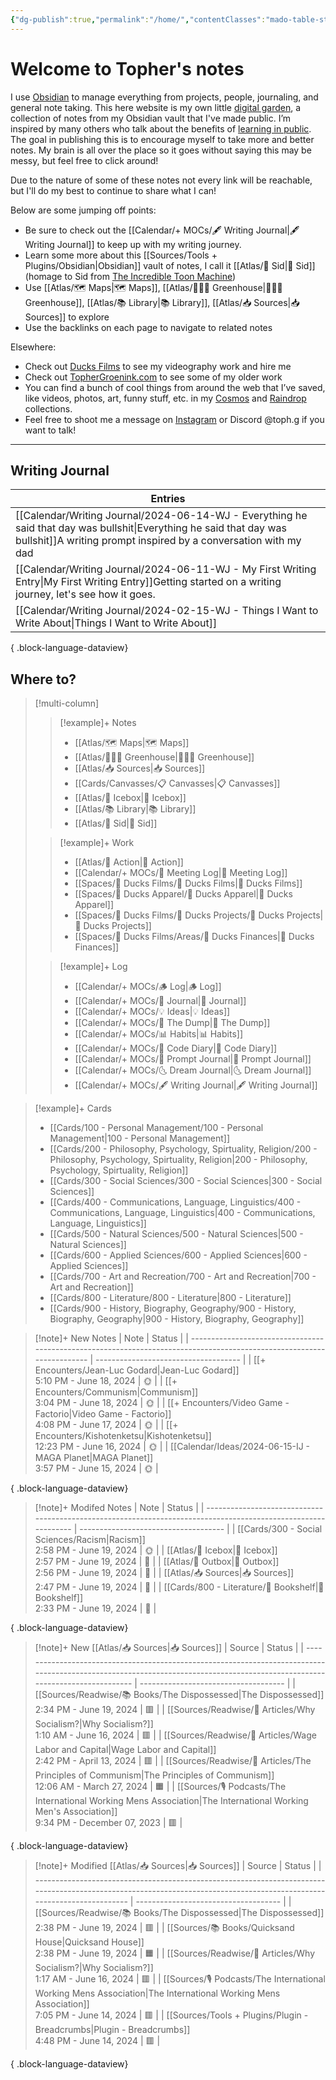 ```yaml
---
{"dg-publish":true,"permalink":"/home/","contentClasses":"mado-table-stripe mado-table","tags":["gardenEntry"]}
---
```




# Welcome to Topher's notes

I use [Obsidian](https://obsidian.md/) to manage everything from projects, people, journaling, and general note taking. This here website is my own little [digital garden](https://maggieappleton.com/garden-history), a collection of notes from my Obsidian vault that I've made public. I’m inspired by many others who talk about the benefits of [learning in public](https://notes.nicolevanderhoeven.com/Learning+in+public). The goal in publishing this is to encourage myself to take more and better notes. My brain is all over the place so it goes without saying this may be messy, but feel free to click around! 

Due to the nature of some of these notes not every link will be reachable, but I'll do my best to continue to share what I can! 

Below are some jumping off points:

- Be sure to check out the [[Calendar/+ MOCs/🖋 Writing Journal\|🖋 Writing Journal]] to keep up with my writing journey. 
- Learn some more about this [[Sources/Tools + Plugins/Obsidian\|Obsidian]] vault of notes, I call it [[Atlas/🧠 Sid\|🧠 Sid]] (homage to Sid from [The Incredible Toon Machine](https://www.youtube.com/watch?v=w6RD2s4TQAQ))
- Use [[Atlas/🗺 Maps\|🗺 Maps]], [[Atlas/👨🏻‍🌾 Greenhouse\|👨🏻‍🌾 Greenhouse]], [[Atlas/📚 Library\|📚 Library]], [[Atlas/📥 Sources\|📥 Sources]] to explore 
- Use the backlinks on each page to navigate to related notes

Elsewhere:
- Check out [Ducks Films](http://ducksfilms.com) to see my videography work and hire me
- Check out [TopherGroenink.com](http://tophergroenink.com) to see some of my older work
- You can find a bunch of cool things from around the web that I’ve saved, like videos, photos, art, funny stuff, etc. in my [Cosmos](https://www.cosmos.so/topher) and [Raindrop](https://raindrop.io/tophg) collections.
- Feel free to shoot me a message on [Instagram](https://www.instagram.com/toph.g/) or Discord @toph.g if you want to talk!

---

## Writing Journal

| Entries                                                                                                                                                                                                              |
| -------------------------------------------------------------------------------------------------------------------------------------------------------------------------------------------------------------------- |
| [[Calendar/Writing Journal/2024-06-14-WJ - Everything he said that day was bullshit\|Everything he said that day was bullshit]]<span class=summary>A writing prompt inspired by a conversation with my dad</span> |
| [[Calendar/Writing Journal/2024-06-11-WJ - My First Writing Entry\|My First Writing Entry]]<span class=summary>Getting started on a writing journey, let's see how it goes.</span>                                |
| [[Calendar/Writing Journal/2024-02-15-WJ - Things I Want to Write About\|Things I Want to Write About]]<span class=summary></span>                                                                                |

{ .block-language-dataview}

## Where to?

> [!multi-column]
> > [!example]+ Notes
> > - [[Atlas/🗺 Maps\|🗺 Maps]]
> > - [[Atlas/👨🏻‍🌾 Greenhouse\|👨🏻‍🌾 Greenhouse]]
> > - [[Atlas/📥 Sources\|📥 Sources]]
> > - [[Cards/Canvasses/📋 Canvasses\|📋 Canvasses]]
> > - [[Atlas/🧊 Icebox\|🧊 Icebox]]
> > - [[Atlas/📚 Library\|📚 Library]]
> > - [[Atlas/🧠 Sid\|🧠 Sid]]
> 
> > [!example]+ Work
> > - [[Atlas/🏹 Action\|🏹 Action]]
> > - [[Calendar/+ MOCs/👥 Meeting Log\|👥 Meeting Log]]
> > - [[Spaces/🦆 Ducks Films/🦆 Ducks Films\|🦆 Ducks Films]]
> > - [[Spaces/🦆 Ducks Apparel/🦆 Ducks Apparel\|🦆 Ducks Apparel]]
> > - [[Spaces/🦆 Ducks Films/🌈 Ducks Projects/🌈 Ducks Projects\|🌈 Ducks Projects]]
> > - [[Spaces/🦆 Ducks Films/Areas/💸 Ducks Finances\|💸 Ducks Finances]]
> 
> > [!example]+ Log
> > - [[Calendar/+ MOCs/🪵 Log\|🪵 Log]]
> > - [[Calendar/+ MOCs/📓 Journal\|📓 Journal]]
> > - [[Calendar/+ MOCs/💡 Ideas\|💡 Ideas]]
> > - [[Calendar/+ MOCs/🔗 The Dump\|🔗 The Dump]]
> > - [[Calendar/+ MOCs/📊 Habits\|📊 Habits]]
> > - [[Calendar/+ MOCs/🧪 Code Diary\|🧪 Code Diary]]
> > - [[Calendar/+ MOCs/🎲 Prompt Journal\|🎲 Prompt Journal]]
> > - [[Calendar/+ MOCs/🌜 Dream Journal\|🌜 Dream Journal]]
> > - [[Calendar/+ MOCs/🖋 Writing Journal\|🖋 Writing Journal]]

> [!example]+ Cards
> - [[Cards/100 - Personal Management/100 - Personal Management\|100 - Personal Management]]
> - [[Cards/200 - Philosophy, Psychology, Spirtuality, Religion/200 - Philosophy, Psychology, Spirtuality, Religion\|200 - Philosophy, Psychology, Spirtuality, Religion]]
> - [[Cards/300 - Social Sciences/300 - Social Sciences\|300 - Social Sciences]]
> - [[Cards/400 - Communications, Language, Linguistics/400 - Communications, Language, Linguistics\|400 - Communications, Language, Linguistics]]
> - [[Cards/500 - Natural Sciences/500 - Natural Sciences\|500 - Natural Sciences]]
> - [[Cards/600 - Applied Sciences/600 - Applied Sciences\|600 - Applied Sciences]]
> - [[Cards/700 - Art and Recreation/700 - Art and Recreation\|700 - Art and Recreation]]
> - [[Cards/800 - Literature/800 - Literature\|800 - Literature]]
> - [[Cards/900 - History, Biography, Geography/900 - History, Biography, Geography\|900 - History, Biography, Geography]]

> [!note]+ New Notes
>  | Note                                                                                                                   | Status                               |
> | ---------------------------------------------------------------------------------------------------------------------- | ------------------------------------ |
> | [[+ Encounters/Jean-Luc Godard\|Jean-Luc Godard]]<br><span class='block'>5:10 PM - June 18, 2024</span>             | <span class='center-block'>🌞</span> |
> | [[+ Encounters/Communism\|Communism]]<br><span class='block'>3:04 PM - June 18, 2024</span>                         | <span class='center-block'>🌞</span> |
> | [[+ Encounters/Video Game - Factorio\|Video Game - Factorio]]<br><span class='block'>4:08 PM - June 17, 2024</span> | <span class='center-block'>🌞</span> |
> | [[+ Encounters/Kishotenketsu\|Kishotenketsu]]<br><span class='block'>12:23 PM - June 16, 2024</span>                | <span class='center-block'>🌞</span> |
> | [[Calendar/Ideas/2024-06-15-IJ - MAGA Planet\|MAGA Planet]]<br><span class='block'>3:57 PM - June 15, 2024</span>   | <span class='center-block'>🌞</span> |
> 
{ .block-language-dataview}

> [!note]+ Modifed Notes
>  | Note                                                                                                           | Status                               |
> | -------------------------------------------------------------------------------------------------------------- | ------------------------------------ |
> | [[Cards/300 - Social Sciences/Racism\|Racism]]<br><span class='block'>2:58 PM - June 19, 2024</span>        | <span class='center-block'>🌞</span> |
> | [[Atlas/🧊 Icebox\|🧊 Icebox]]<br><span class='block'>2:57 PM - June 19, 2024</span>                        | <span class='center-block'>🌲</span> |
> | [[Atlas/💌 Outbox\|💌 Outbox]]<br><span class='block'>2:56 PM - June 19, 2024</span>                        | <span class='center-block'>🌱</span> |
> | [[Atlas/📥 Sources\|📥 Sources]]<br><span class='block'>2:47 PM - June 19, 2024</span>                      | <span class='center-block'>🌱</span> |
> | [[Cards/800 - Literature/📗 Bookshelf\|📗 Bookshelf]]<br><span class='block'>2:33 PM - June 19, 2024</span> | <span class='center-block'>🌱</span> |
> 
{ .block-language-dataview}


> [!note]+ New [[Atlas/📥 Sources\|📥 Sources]]
>  | Source                                                                                                                                                                       | Status                               |
> | ---------------------------------------------------------------------------------------------------------------------------------------------------------------------------- | ------------------------------------ |
> | [[Sources/Readwise/📚 Books/The Dispossessed\|The Dispossessed]]<br><span class='block'>2:34 PM - June 19, 2024</span>                                                    | <span class='center-block'>🟥</span> |
> | [[Sources/Readwise/📰 Articles/Why Socialism?\|Why Socialism?]]<br><span class='block'>1:10 AM - June 16, 2024</span>                                                     | <span class='center-block'>🟥</span> |
> | [[Sources/Readwise/📰 Articles/Wage Labor and Capital\|Wage Labor and Capital]]<br><span class='block'>2:42 PM - April 13, 2024</span>                                    | <span class='center-block'>🟥</span> |
> | [[Sources/Readwise/📰 Articles/The Principles of Communism\|The Principles of Communism]]<br><span class='block'>12:06 AM - March 27, 2024</span>                         | <span class='center-block'>🟧</span> |
> | [[Sources/🎙 Podcasts/The International Working Mens Association\|The International Working Men's Association]]<br><span class='block'>9:34 PM - December 07, 2023</span> | <span class='center-block'>🟥</span> |
> 
{ .block-language-dataview}

> [!note]+ Modified [[Atlas/📥 Sources\|📥 Sources]]
>  | Source                                                                                                                                                                  | Status                               |
> | ----------------------------------------------------------------------------------------------------------------------------------------------------------------------- | ------------------------------------ |
> | [[Sources/Readwise/📚 Books/The Dispossessed\|The Dispossessed]]<br><span class='block'>2:38 PM - June 19, 2024</span>                                               | <span class='center-block'>🟥</span> |
> | [[Sources/📚 Books/Quicksand House\|Quicksand House]]<br><span class='block'>2:38 PM - June 19, 2024</span>                                                          | <span class='center-block'>🟧</span> |
> | [[Sources/Readwise/📰 Articles/Why Socialism?\|Why Socialism?]]<br><span class='block'>1:17 AM - June 16, 2024</span>                                                | <span class='center-block'>🟥</span> |
> | [[Sources/🎙 Podcasts/The International Working Mens Association\|The International Working Mens Association]]<br><span class='block'>7:05 PM - June 14, 2024</span> | <span class='center-block'>🟥</span> |
> | [[Sources/Tools + Plugins/Plugin - Breadcrumbs\|Plugin - Breadcrumbs]]<br><span class='block'>4:48 PM - June 14, 2024</span>                                         | <span class='center-block'>🟥</span> |
> 
{ .block-language-dataview}